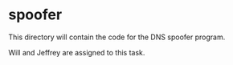 spoofer
=======

This directory will contain the code for the DNS spoofer program.

Will and Jeffrey are assigned to this task.
